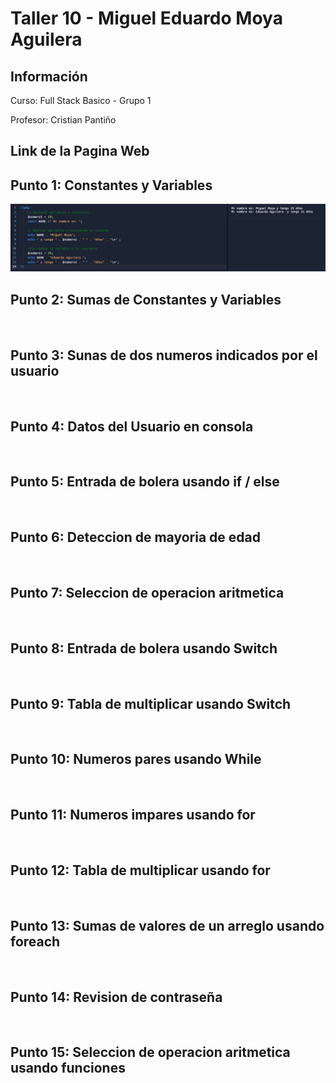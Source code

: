 <h1> Taller 10 - Miguel Eduardo Moya Aguilera</h1>

<h2>Información</h2>
<p>Curso: Full Stack Basico - Grupo 1</p>
<p>Profesor: Cristian Pantiño</p>

<h2>Link de la Pagina Web</h2>
<a href=""></a>

<h2>Punto 1: Constantes y Variables</h2>
<img src="./public/images/punto-01.png" alt="punto 01"></img>

<h2>Punto 2: Sumas de Constantes y Variables</h2>
<img src="" alt="">

<h2>Punto 3: Sunas de dos numeros indicados por el usuario </h2>
<img src="" alt="">

<h2>Punto 4: Datos del Usuario en consola</h2>
<img src="" alt="">

<h2>Punto 5: Entrada de bolera usando if / else </h2>
<img src="" alt="">

<h2>Punto 6: Deteccion de mayoria de edad </h2>
<img src="" alt="">

<h2>Punto 7: Seleccion de operacion aritmetica</h2>
<img src="" alt="">

<h2>Punto 8: Entrada de bolera usando Switch</h2>
<img src="" alt="">

<h2>Punto 9: Tabla de multiplicar usando Switch</h2>
<img src="" alt="">

<h2>Punto 10: Numeros pares usando While</h2>
<img src="" alt="">

<h2>Punto 11: Numeros impares usando for</h2>
<img src="" alt="">

<h2>Punto 12: Tabla de multiplicar usando for</h2>
<img src="" alt="">

<h2>Punto 13: Sumas de valores de un arreglo usando foreach</h2>
<img src="" alt="">

<h2>Punto 14: Revision de contraseña</h2>
<img src="" alt="">

<h2>Punto 15: Seleccion de operacion aritmetica usando funciones</h2>
<img src="" alt="">
